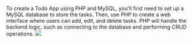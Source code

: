 To create a Todo App using PHP and MySQL, you'll first need to set up a MySQL database to store the tasks. 
Then, use PHP to create a web interface where users can add, edit, and delete tasks. PHP will handle the backend logic,
such as connecting to the database and performing CRUD operations.
<img src="![Uploading image.png…]()
">
